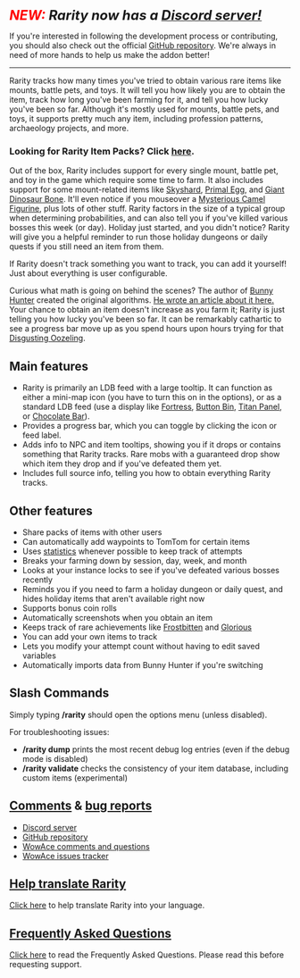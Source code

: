 <p><strong><em><span style="font-size: 24px;"><span style="color: #ff0000;">NEW:</span> Rarity now has a </span><a href="https://discord.gg/sQ3UqtSh6m"><span style="font-size: 24px;">Discord server!</span></a></em></strong></p>
<p>If you're interested in following the development process or contributing, you should also check out the official <a href="https://github.com/WowRarity/Rarity">GitHub repository</a>. We're always in need of more hands to help us make the addon better!</p>
<hr />
<p>Rarity tracks how many times you've tried to obtain various rare items like mounts, battle pets, and toys. It will tell you how likely you are to obtain the item, track how long you've been farming for it, and tell you how lucky you've been so far. Although it's mostly used for mounts, battle pets, and toys, it supports pretty much any item, including profession patterns, archaeology projects, and more.</p>
<h3 id="w-looking-for-rarity-item-packs-scroll-down"><strong>Looking for Rarity Item Packs? Click <a href="https://www.wowace.com/projects/rarity/pages/item-packs">here</a>.</strong></h3>
<p>Out of the box, Rarity includes support for every single mount, battle pet, and toy in the game which require some time to farm. It also includes support for some mount-related items like <a href="http://www.wowhead.com/item=86547">Skyshard</a>, <a href="http://www.wowhead.com/item=94295">Primal Egg</a>, and <a href="http://www.wowhead.com/item=94288">Giant Dinosaur Bone</a>. It'll even notice if you mouseover a <a href="http://www.wowhead.com/npc=50410">Mysterious Camel Figurine</a>, plus lots of other stuff. Rarity factors in the size of a typical group when determining probabilities, and can also tell you if you've killed various bosses this week (or day). Holiday just started, and you didn't notice? Rarity will give you a helpful reminder to run those holiday dungeons or daily quests if you still need an item from them.</p>
<p>If Rarity doesn't track something you want to track, you can add it yourself! Just about everything is user configurable.</p>
<p>Curious what math is going on behind the scenes? The author of <a href="http://www.curse.com/addons/wow/bunny-hunter">Bunny Hunter</a> created the original algorithms. <a href="http://www.iamcal.com/beating-the-rng/">He wrote an article about it here.</a> Your chance to obtain an item doesn't increase as you farm it; Rarity is just telling you how lucky you've been so far. It can be remarkably cathartic to see a progress bar move up as you spend hours upon hours trying for that <a href="http://www.wowhead.com/item=20769">Disgusting Oozeling</a>.</p>
<h2 id="w-main-features">Main features</h2>
<ul>
<li>Rarity is primarily an LDB feed with a large tooltip. It can function as either a mini-map icon (you have to turn this on in the options), or as a standard LDB feed (use a display like <a href="http://wow.curse.com/downloads/wow-addons/details/fortress.aspx">Fortress</a>, <a href="http://wow.curse.com/downloads/wow-addons/details/button-bin.aspx">Button Bin</a>, <a href="http://wow.curse.com/downloads/wow-addons/details/titan-panel.aspx">Titan Panel</a>, or <a href="http://www.curse.com/addons/wow/chocolatebar">Chocolate Bar</a>).</li>
<li>Provides a progress bar, which you can toggle by clicking the icon or feed label.</li>
<li>Adds info to NPC and item tooltips, showing you if it drops or contains something that Rarity tracks. Rare mobs with a guaranteed drop show which item they drop and if you've defeated them yet.</li>
<li>Includes full source info, telling you how to obtain everything Rarity tracks.</li>
</ul>
<h2 id="w-other-features">Other features</h2>
<ul>
<li>Share packs of items with other users</li>
<li>Can automatically add waypoints to TomTom for certain items</li>
<li>Uses <a href="http://www.wowhead.com/achievements=2">statistics</a> whenever possible to keep track of attempts</li>
<li>Breaks your farming down by session, day, week, and month</li>
<li>Looks at your instance locks to see if you've defeated various bosses recently</li>
<li>Reminds you if you need to farm a holiday dungeon or daily quest, and hides holiday items that aren't available right now</li>
<li>Supports bonus coin rolls</li>
<li>Automatically screenshots when you obtain an item</li>
<li>Keeps track of rare achievements like <a href="http://www.wowhead.com/achievement=2257">Frostbitten</a> and <a href="http://www.wowhead.com/achievement=7439">Glorious</a></li>
<li>You can add your own items to track</li>
<li>Lets you modify your attempt count without having to edit saved variables</li>
<li>Automatically imports data from Bunny Hunter if you're switching</li>
</ul>
<h2>Slash Commands</h2>
<p>Simply typing <strong>/rarity</strong> should open the options menu (unless disabled).</p>
<p>For troubleshooting issues:</p>
<ul>
<li><strong>/rarity dump</strong> prints the most recent debug log entries (even if the debug mode is disabled)</li>
<li><strong>/rarity validate</strong> checks the consistency of your item database, including custom items (experimental)</li>
</ul>
<h2 id="w-http-www-wowace-com-addons-rarity-comments-http-www"><a href="http://www.wowace.com/addons/rarity/">Comments</a> &amp; <a href="http://www.wowace.com/addons/rarity/tickets/">bug reports</a></h2>
<ul>
<li><a href="https://discord.gg/sQ3UqtSh6m">Discord server</a></li>
<li><a href="https://github.com/WowRarity/Rarity">GitHub repository</a></li>
<li><a href="http://www.wowace.com/addons/rarity/">WowAce comments and questions</a></li>
<li><a href="http://www.wowace.com/addons/rarity/tickets/">WowAce issues tracker</a></li>
</ul>
<h2 id="w-http-www-wowace-com-addons-rarity-localization-help"><a href="http://www.wowace.com/addons/rarity/localization/">Help translate Rarity</a></h2>
<p><a href="http://www.wowace.com/addons/rarity/localization/">Click here</a> to help translate Rarity into your language.</p>
<h2 id="w-http-www-wowace-com-addons-rarity-forum-40930-frequently"><a href="https://www.wowace.com/projects/rarity/pages/faq">Frequently Asked Questions</a></h2>
<p><a href="https://www.wowace.com/projects/rarity/pages/faq">Click here</a> to read the Frequently Asked Questions. Please read this before requesting support.</p>